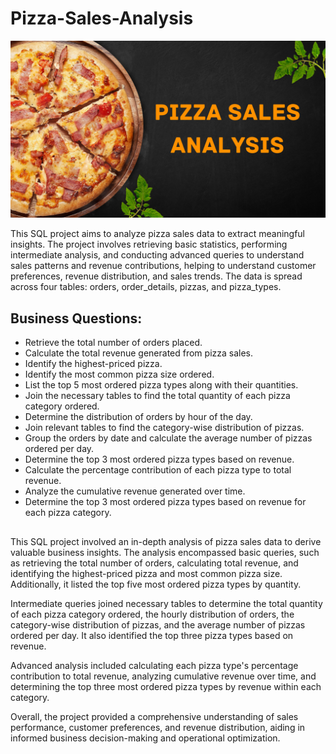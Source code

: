 # Pizza-Sales-Analysis
![banner](https://github.com/Azmary413/Pizza-Sales-Analysis/blob/main/Pizza%20Sales%20Analysis.png)

This SQL project aims to analyze pizza sales data to extract meaningful insights. The project involves retrieving basic statistics, performing intermediate analysis, and conducting advanced queries to understand sales patterns and revenue contributions, helping to understand customer preferences, revenue distribution, and sales trends. The data is spread across four tables: orders, order_details, pizzas, and pizza_types.

## Business Questions:

* Retrieve the total number of orders placed.
* Calculate the total revenue generated from pizza sales.
* Identify the highest-priced pizza.
* Identify the most common pizza size ordered.
* List the top 5 most ordered pizza types along with their quantities.
* Join the necessary tables to find the total quantity of each pizza category ordered.
* Determine the distribution of orders by hour of the day.
* Join relevant tables to find the category-wise distribution of pizzas.
* Group the orders by date and calculate the average number of pizzas ordered per day.
* Determine the top 3 most ordered pizza types based on revenue.
* Calculate the percentage contribution of each pizza type to total revenue.
* Analyze the cumulative revenue generated over time.
* Determine the top 3 most ordered pizza types based on revenue for each pizza category.


## 

This SQL project involved an in-depth analysis of pizza sales data to derive valuable business insights. The analysis encompassed basic queries, such as retrieving the total number of orders, calculating total revenue, and identifying the highest-priced pizza and most common pizza size. Additionally, it listed the top five most ordered pizza types by quantity.

Intermediate queries joined necessary tables to determine the total quantity of each pizza category ordered, the hourly distribution of orders, the category-wise distribution of pizzas, and the average number of pizzas ordered per day. It also identified the top three pizza types based on revenue.

Advanced analysis included calculating each pizza type's percentage contribution to total revenue, analyzing cumulative revenue over time, and determining the top three most ordered pizza types by revenue within each category.

Overall, the project provided a comprehensive understanding of sales performance, customer preferences, and revenue distribution, aiding in informed business decision-making and operational optimization.



